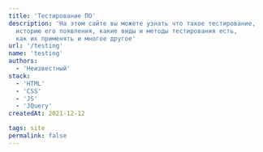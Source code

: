 ```yaml
---
title: 'Тестирование ПО'
description: 'На этом сайте вы можете узнать что такое тестирование,
  историю его появления, какие виды и методы тестирования есть,
  как их применять и многое другое'
url: '/testing'
name: 'testing'
authors:
  - 'Неизвестный'
stack:
  - 'HTML'
  - 'CSS'
  - 'JS'
  - 'JQuery'
createdAt: 2021-12-12

tags: site
permalink: false
---
```


